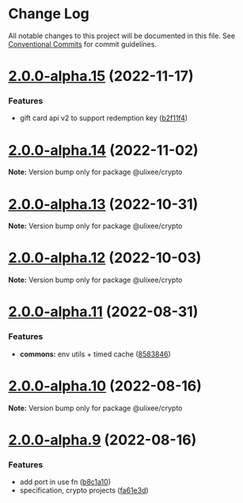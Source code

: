 # Change Log

All notable changes to this project will be documented in this file.
See [Conventional Commits](https://conventionalcommits.org) for commit guidelines.

# [2.0.0-alpha.15](https://github.com/ulixee/shared/compare/v2.0.0-alpha.14...v2.0.0-alpha.15) (2022-11-17)


### Features

* gift card api v2 to support redemption key ([b2f11f4](https://github.com/ulixee/shared/commit/b2f11f44a784adf8dd208db9683c99369f33f98c))





# [2.0.0-alpha.14](https://github.com/ulixee/shared/compare/v2.0.0-alpha.13...v2.0.0-alpha.14) (2022-11-02)

**Note:** Version bump only for package @ulixee/crypto





# [2.0.0-alpha.13](https://github.com/ulixee/shared/compare/v2.0.0-alpha.12...v2.0.0-alpha.13) (2022-10-31)

**Note:** Version bump only for package @ulixee/crypto





# [2.0.0-alpha.12](https://github.com/ulixee/shared/compare/v2.0.0-alpha.11...v2.0.0-alpha.12) (2022-10-03)

**Note:** Version bump only for package @ulixee/crypto





# [2.0.0-alpha.11](https://github.com/ulixee/shared/compare/v2.0.0-alpha.10...v2.0.0-alpha.11) (2022-08-31)


### Features

* **commons:** env utils + timed cache ([8583846](https://github.com/ulixee/shared/commit/8583846f891cc1f93c079c8f6e3b1868ba7fcb5e))





# [2.0.0-alpha.10](https://github.com/ulixee/shared/compare/v2.0.0-alpha.9...v2.0.0-alpha.10) (2022-08-16)

**Note:** Version bump only for package @ulixee/crypto





# [2.0.0-alpha.9](https://github.com/ulixee/shared/compare/v2.0.0-alpha.8...v2.0.0-alpha.9) (2022-08-16)


### Features

* add port in use fn ([b8c1a10](https://github.com/ulixee/shared/commit/b8c1a10c6da91a303d284e0e4c0723bc9f5dcf17))
* specification, crypto projects ([fa61e3d](https://github.com/ulixee/shared/commit/fa61e3d221dacc3c1509309ebbfc7a05cf43923c))
